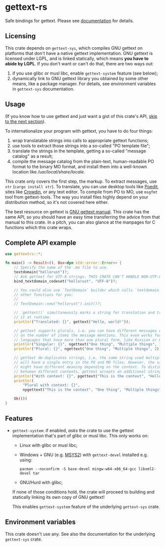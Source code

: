 # gettext-rs

Safe bindings for gettext. Please see
[documentation](https://docs.rs/gettext-rs) for details.

## Licensing

This crate depends on `gettext-sys`, which compiles GNU gettext on platforms
that don't have a native gettext implementation. GNU gettext is licensed under
LGPL, and is linked statically, which means **you have to abide by LGPL**. If
you don't want or can't do that, there are two ways out:

1. if you use glibc or musl libc, enable `gettext-system` feature (see below);
2. dynamically link to GNU gettext library you obtained by some other means,
   like a package manager. For details, see environment variables in
   `gettext-sys` documentation.

## Usage

(If you know how to use gettext and just want a gist of this crate's API, [skip
to the next section](#complete-api-example)).

To internationalize your program with gettext, you have to do four things:

1. wrap translatable strings into calls to appropriate gettext functions;
2. use tools to extract those strings into a so-called "PO template file";
3. translate the strings in the template, getting a so-called "message catalog"
   as a result;
4. compile the message catalog from the plain-text, human-readable PO format to
   the binary MO format, and install them into a well-known location like
   _/usr/local/share/locale_.

This crate only covers the first step, the markup. To extract messages, use
`xtr` (`cargo install xtr`). To translate, you can use desktop tools like
[Poedit][], sites like [Crowdin][], or any text editor. To compile from PO to
MO, use `msgfmt` tool from gettext-tools. The way you install files highly depend
on your distribution method, so it's not covered here either.

[Poedit]: https://poedit.net
[Crowdin]: https://crowdin.com

The best resource on gettext is [GNU gettext manual][]. This crate has the same
API, so you should have an easy time transferring the advice from that manual to
this crate. In a pitch, you can also glance at the manpages for C functions
which this crate wraps.

[GNU gettext manual]: https://www.gnu.org/software/gettext/manual/index.html

## Complete API example

```rust
use gettextrs::*;

fn main() -> Result<(), Box<dyn std::error::Error>> {
    // Specify the name of the .mo file to use.
    textdomain("hellorust")?;
    // Ask gettext for UTF-8 strings. THIS CRATE CAN'T HANDLE NON-UTF-8 DATA!
    bind_textdomain_codeset("hellorust", "UTF-8")?;

    // You could also use `TextDomain` builder which calls `textdomain` and
    // other functions for you:
    //
    // TextDomain::new("hellorust").init()?;

    // `gettext()` simultaneously marks a string for translation and translates
    // it at runtime.
    println!("Translated: {}", gettext("Hello, world!"));

    // gettext supports plurals, i.e. you can have different messages depending
    // on the number of items the message mentions. This even works for
    // languages that have more than one plural form, like Russian or Czech.
    println!("Singular: {}", ngettext("One thing", "Multiple things", 1));
    println!("Plural: {}", ngettext("One thing", "Multiple things", 2));

    // gettext de-duplicates strings, i.e. the same string used multiple times
    // will have a single entry in the PO and MO files. However, the same words
    // might have different meaning depending on the context. To distinguish
    // between different contexts, gettext accepts an additional string:
    println!("With context: {}", pgettext("This is the context", "Hello, world!"));
    println!(
        "Plural with context: {}",
        npgettext("This is the context", "One thing", "Multiple things", 2));

    Ok(())
}
```

## Features

- `gettext-system`: if enabled, _asks_ the crate to use the gettext
    implementation that's part of glibc or musl libc. This only works on:

    * Linux with glibc or musl libc;
    * Windows + GNU (e.g. [MSYS2](https://www.msys2.org/)) with `gettext-devel`
        installed e.g. using:

        ```
        pacman --noconfirm -S base-devel mingw-w64-x86_64-gcc libxml2-devel tar
        ```
    * GNU/Hurd with glibc;

    If none of those conditions hold, the crate will proceed to building and
    statically linking its own copy of GNU gettext!

    This enables `gettext-system` feature of the underlying `gettext-sys` crate.

## Environment variables

This crate doesn't use any. See also the documentation for the underlying
`gettext-sys` crate.
